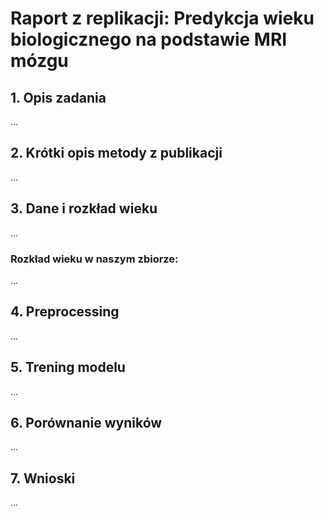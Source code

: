 # Raport z replikacji: Predykcja wieku biologicznego na podstawie MRI mózgu
## 1. Opis zadania
...

## 2. Krótki opis metody z publikacji
...

## 3. Dane i rozkład wieku

...

### Rozkład wieku w naszym zbiorze:
...

## 4. Preprocessing

...

## 5. Trening modelu

...

## 6. Porównanie wyników

...

## 7. Wnioski

...
